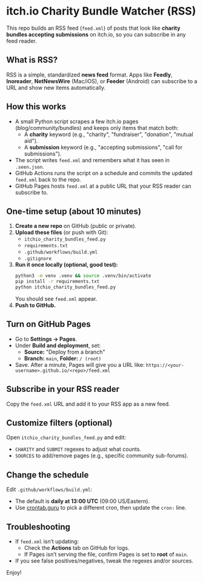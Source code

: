 
# itch.io Charity Bundle Watcher (RSS)

This repo builds an RSS feed (`feed.xml`) of posts that look like **charity bundles accepting submissions** on itch.io, so you can subscribe in any feed reader.

## What is RSS?
RSS is a simple, standardized **news feed** format. Apps like **Feedly**, **Inoreader**, **NetNewsWire** (Mac/iOS), or **Feeder** (Android) can subscribe to a URL and show new items automatically.

## How this works
- A small Python script scrapes a few itch.io pages (blog/community/bundles) and keeps only items that match both:
  - A **charity** keyword (e.g., "charity", "fundraiser", "donation", "mutual aid").
  - A **submission** keyword (e.g., "accepting submissions", "call for submissions").
- The script writes `feed.xml` and remembers what it has seen in `.seen.json`.
- GitHub Actions runs the script on a schedule and commits the updated `feed.xml` back to the repo.
- GitHub Pages hosts `feed.xml` at a public URL that your RSS reader can subscribe to.

## One-time setup (about 10 minutes)
1. **Create a new repo** on GitHub (public or private).
2. **Upload these files** (or push with Git):
   - `itchio_charity_bundles_feed.py`
   - `requirements.txt`
   - `.github/workflows/build.yml`
   - `.gitignore`
3. **Run it once locally (optional, good test):**
   ```bash
   python3 -m venv .venv && source .venv/bin/activate
   pip install -r requirements.txt
   python itchio_charity_bundles_feed.py
   ```
   You should see `feed.xml` appear.
4. **Push to GitHub.**

## Turn on GitHub Pages
- Go to **Settings → Pages**.
- Under **Build and deployment**, set:
  - **Source:** "Deploy from a branch"
  - **Branch:** `main`, **Folder:** `/ (root)`
- Save. After a minute, Pages will give you a URL like:
  `https://<your-username>.github.io/<repo>/feed.xml`

## Subscribe in your RSS reader
Copy the `feed.xml` URL and add it to your RSS app as a new feed.

## Customize filters (optional)
Open `itchio_charity_bundles_feed.py` and edit:
- `CHARITY` and `SUBMIT` regexes to adjust what counts.
- `SOURCES` to add/remove pages (e.g., specific community sub-forums).

## Change the schedule
Edit `.github/workflows/build.yml`:
- The default is **daily at 13:00 UTC** (09:00 US/Eastern).
- Use [crontab.guru](https://crontab.guru/) to pick a different cron, then update the `cron:` line.

## Troubleshooting
- If `feed.xml` isn’t updating:
  - Check the **Actions** tab on GitHub for logs.
  - If Pages isn’t serving the file, confirm Pages is set to **root** of `main`.
- If you see false positives/negatives, tweak the regexes and/or sources.

Enjoy!
